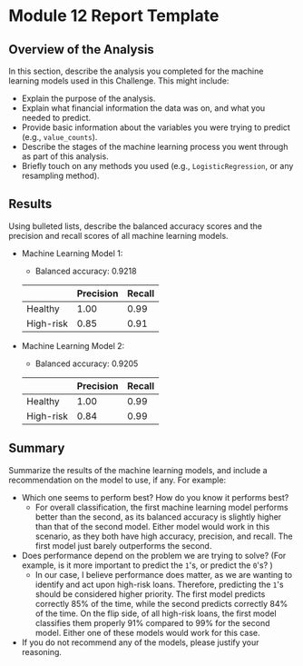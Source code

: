 # Module 12 Report Template

## Overview of the Analysis

In this section, describe the analysis you completed for the machine learning models used in this Challenge. This might include:

* Explain the purpose of the analysis.
* Explain what financial information the data was on, and what you needed to predict.
* Provide basic information about the variables you were trying to predict (e.g., `value_counts`).
* Describe the stages of the machine learning process you went through as part of this analysis.
* Briefly touch on any methods you used (e.g., `LogisticRegression`, or any resampling method).

## Results

Using bulleted lists, describe the balanced accuracy scores and the precision and recall scores of all machine learning models.

* Machine Learning Model 1:
  * Balanced accuracy: 0.9218
 
  |  | Precision | Recall |
  | --- | --- | --- |
  | Healthy | 1.00 | 0.99 |
  | High-risk | 0.85 | 0.91 |



* Machine Learning Model 2:
  * Balanced accuracy: 0.9205
  
  |  | Precision | Recall |
  | --- | --- | --- |
  | Healthy | 1.00 | 0.99 |
  | High-risk | 0.84 | 0.99 |

## Summary

Summarize the results of the machine learning models, and include a recommendation on the model to use, if any. For example:
* Which one seems to perform best? How do you know it performs best?
  * For overall classification, the first machine learning model performs better than the second, as its balanced accuracy is slightly higher than that of the second model. Either model would work in this scenario, as they both have high accuracy, precision, and recall. The first model just barely outperforms the second.
* Does performance depend on the problem we are trying to solve? (For example, is it more important to predict the `1`'s, or predict the `0`'s? )
  * In our case, I believe performance does matter, as we are wanting to identify and act upon high-risk loans. Therefore, predicting the `1`'s should be considered higher priority. The first model predicts correctly 85% of the time, while the second predicts correctly 84% of the time. On the flip side, of all high-risk loans, the first model classifies them properly 91% compared to 99% for the second model. Either one of these models would work for this case.
* If you do not recommend any of the models, please justify your reasoning.
